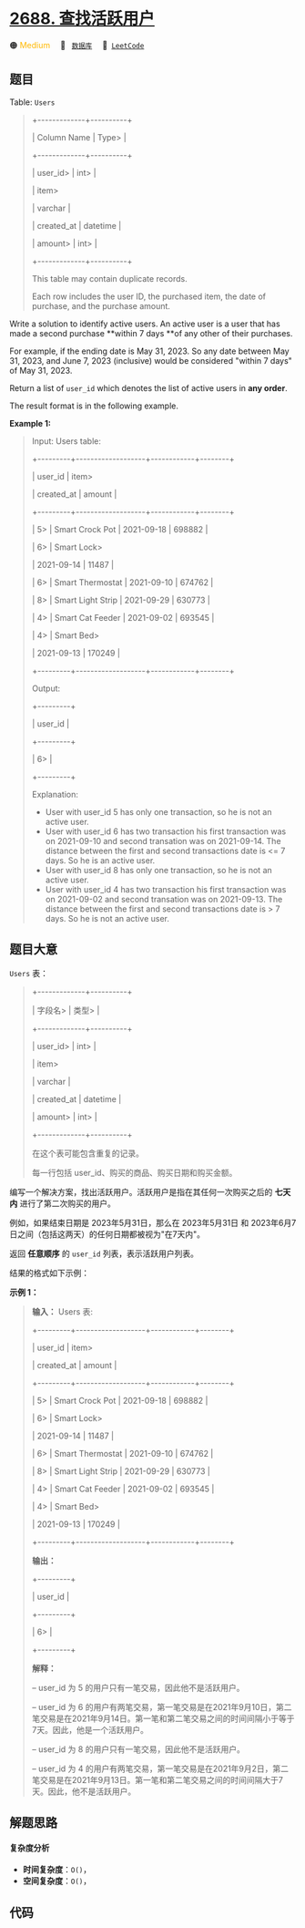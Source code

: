 # [2688. 查找活跃用户](https://leetcode.com/problems/find-active-users)

🟠 <font color=#ffb800>Medium</font>&emsp; 🔖&ensp; [`数据库`](/tag/database.md)&emsp; 🔗&ensp;[`LeetCode`](https://leetcode.com/problems/find-active-users)

## 题目

Table: `Users`

> 
> 
> 
> 
> 
> +-------------+----------+ 
> 
> | Column Name | Type> 
>  | 
> 
> +-------------+----------+ 
> 
> | user_id> 
>  | int> 
>   | 
> 
> | item> 
> > 
> | varchar  |
> 
> | created_at  | datetime |
> 
> | amount> 
>   | int> 
>   |
> 
> +-------------+----------+
> 
> This table may contain duplicate records. 
> 
> Each row includes the user ID, the purchased item, the date of purchase, and the purchase amount.
> 
> 

Write a solution to identify active users. An active user is a user that has
made a second purchase **within 7  days **of any other of their purchases.

For example, if the ending date is May 31, 2023. So any date between May 31,
2023, and June 7, 2023 (inclusive) would be considered "within 7 days" of May
31, 2023.

Return a list of `user_id` which denotes the list of active users in **any
order**.

The result format is in the following example.



**Example 1:**

> Input: Users table:
> 
> +---------+-------------------+------------+--------+ 
> 
> | user_id | item> 
> > 
> > 
>   | created_at | amount |  
> 
> +---------+-------------------+------------+--------+
> 
> | 5> 
>    | Smart Crock Pot   | 2021-09-18 | 698882 |
> 
> | 6> 
>    | Smart Lock> 
> > 
> | 2021-09-14 | 11487  |
> 
> | 6> 
>    | Smart Thermostat  | 2021-09-10 | 674762 |
> 
> | 8> 
>    | Smart Light Strip | 2021-09-29 | 630773 |
> 
> | 4> 
>    | Smart Cat Feeder  | 2021-09-02 | 693545 |
> 
> | 4> 
>    | Smart Bed> 
> > 
>  | 2021-09-13 | 170249 |
> 
> +---------+-------------------+------------+--------+ 
> 
> Output:
> 
> +---------+
> 
> | user_id | 
> 
> +---------+
> 
> | 6> 
>    | 
> 
> +---------+
> 
> Explanation: 
> - User with user_id 5 has only one transaction, so he is not an active user.
> - User with user_id 6 has two transaction his first transaction was on 2021-09-10 and second transation was on 2021-09-14. The distance between the first and second transactions date is <= 7 days. So he is an active user. 
> - User with user_id 8 has only one transaction, so he is not an active user.  
> - User with user_id 4 has two transaction his first transaction was on 2021-09-02 and second transation was on 2021-09-13. The distance between the first and second transactions date is > 7 days. So he is not an active user. 
> 
> 


## 题目大意

`Users` 表：

> 
> 
> 
> 
> 
> +-------------+----------+ 
> 
> | 字段名> 
>    | 类型> 
>   | 
> 
> +-------------+----------+ 
> 
> | user_id> 
>  | int> 
>   | 
> 
> | item> 
> > 
> | varchar  |
> 
> | created_at  | datetime |
> 
> | amount> 
>   | int> 
>   |
> 
> +-------------+----------+
> 
> 在这个表可能包含重复的记录。
> 
> 每一行包括 user_id、购买的商品、购买日期和购买金额。

编写一个解决方案，找出活跃用户。活跃用户是指在其任何一次购买之后的 **七天内**  进行了第二次购买的用户。

例如，如果结束日期是 2023年5月31日，那么在 2023年5月31日 和 2023年6月7日之间（包括这两天）的任何日期都被视为"在7天内"。

返回 **任意顺序** 的 `user_id` 列表，表示活跃用户列表。

结果的格式如下示例：



**示例 1：**

> 
> 
> 
> 
> 
> **输入：** Users 表:
> 
> +---------+-------------------+------------+--------+ 
> 
> | user_id | item> 
> > 
> > 
>   | created_at | amount |  
> 
> +---------+-------------------+------------+--------+
> 
> | 5> 
>    | Smart Crock Pot   | 2021-09-18 | 698882 |
> 
> | 6> 
>    | Smart Lock> 
> > 
> | 2021-09-14 | 11487  |
> 
> | 6> 
>    | Smart Thermostat  | 2021-09-10 | 674762 |
> 
> | 8> 
>    | Smart Light Strip | 2021-09-29 | 630773 |
> 
> | 4> 
>    | Smart Cat Feeder  | 2021-09-02 | 693545 |
> 
> | 4> 
>    | Smart Bed> 
> > 
>  | 2021-09-13 | 170249 |
> 
> +---------+-------------------+------------+--------+ 
> 
> **输出：**
> 
> +---------+
> 
> | user_id | 
> 
> +---------+
> 
> | 6> 
>    | 
> 
> +---------+
> 
> **解释：**
> 
> – user_id 为 5 的用户只有一笔交易，因此他不是活跃用户。
> 
> – user_id 为 6 的用户有两笔交易，第一笔交易是在2021年9月10日，第二笔交易是在2021年9月14日。第一笔和第二笔交易之间的时间间隔小于等于7天。因此，他是一个活跃用户。
> 
> – user_id 为 8 的用户只有一笔交易，因此他不是活跃用户。
> 
> – user_id 为 4 的用户有两笔交易，第一笔交易是在2021年9月2日，第二笔交易是在2021年9月13日。第一笔和第二笔交易之间的时间间隔大于7天。因此，他不是活跃用户。


## 解题思路

#### 复杂度分析

- **时间复杂度**：`O()`，
- **空间复杂度**：`O()`，

## 代码

```javascript

```